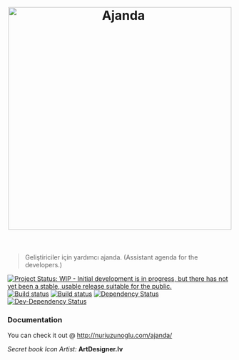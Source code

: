 <h1 align="center">
	<br>
	<img width="500" src="https://github.com/nuriu/ajanda/blob/develop/front-end/src/assets/logo.png" alt="Ajanda">
	<br>
	<br>
</h1>

> Geliştiriciler için yardımcı ajanda. (Assistant agenda for the developers.)

[![Project Status: WIP - Initial development is in progress, but there has not yet been a stable, usable release suitable for the public.](http://www.repostatus.org/badges/latest/wip.svg)](http://www.repostatus.org/#wip)
[![Build status](https://ci.appveyor.com/api/projects/status/ycvxorpuvelji2kn?svg=true)](https://ci.appveyor.com/project/nuriu/ajanda-o0i0c)
[![Build status](https://api.travis-ci.org/nuriu/ajanda.svg)](https://travis-ci.org/nuriu/ajanda)
[![Dependency Status](https://david-dm.org/nuriu/ajanda/status.svg)](https://david-dm.org/nuriu/ajanda)
[![Dev-Dependency Status](https://david-dm.org/nuriu/ajanda/dev-status.svg)](https://david-dm.org/nuriu/ajanda?type=dev)



### Documentation

You can check it out @ http://nuriuzunoglu.com/ajanda/


*Secret book Icon Artist:* **ArtDesigner.lv**
